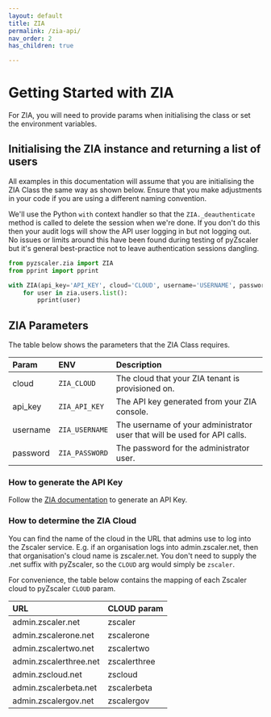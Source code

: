 ```yaml
---
layout: default 
title: ZIA 
permalink: /zia-api/ 
nav_order: 2 
has_children: true

---
```


# Getting Started with ZIA

For ZIA, you will need to provide params when initialising the class or set the environment variables.

## Initialising the ZIA instance and returning a list of users

All examples in this documentation will assume that you are initialising the ZIA Class the same way as shown below.
Ensure that you make adjustments in your code if you are using a different naming convention.

We'll use the Python ``with`` context handler so that the ``ZIA._deauthenticate`` method is called to delete the session
when we're done. If you don't do this then your audit logs will show the API user logging in but not logging out. No
issues or limits around this have been found during testing of pyZscaler but it's general best-practice not to leave
authentication sessions dangling.

```python
from pyzscaler.zia import ZIA
from pprint import pprint

with ZIA(api_key='API_KEY', cloud='CLOUD', username='USERNAME', password='PASSWORD') as zia:
    for user in zia.users.list():
        pprint(user)
```

## ZIA Parameters

The table below shows the parameters that the ZIA Class requires.

| Param        | ENV        | Description |
|:-------------|:------------------|:------|
| cloud           | `ZIA_CLOUD` | The cloud that your ZIA tenant is provisioned on.  |
| api_key | `ZIA_API_KEY`   | The API key generated from your ZIA console.  |
| username           | `ZIA_USERNAME`      | The username of your administrator user that will be used for API calls.   |
| password           | `ZIA_PASSWORD` | The password for the administrator user.  |

### How to generate the API Key

Follow the [ZIA documentation](https://help.zscaler.com/zia/api-getting-started#RetrieveAPIKey) to generate an API Key.

### How to determine the ZIA Cloud

You can find the name of the cloud in the URL that admins use to log into the Zscaler service. E.g. if an organisation
logs into admin.zscaler.net, then that organisation's cloud name is zscaler.net. You don't need to supply the .net
suffix with pyZscaler, so the `CLOUD` arg would simply be `zscaler`.

For convenience, the table below contains the mapping of each Zscaler cloud to pyZscaler `CLOUD` param.

| URL | CLOUD param |
|:----|:------|
| admin.zscaler.net | zscaler |
| admin.zscalerone.net | zscalerone |
| admin.zscalertwo.net | zscalertwo |
| admin.zscalerthree.net | zscalerthree |
| admin.zscloud.net | zscloud |
| admin.zscalerbeta.net | zscalerbeta |
| admin.zscalergov.net | zscalergov |



